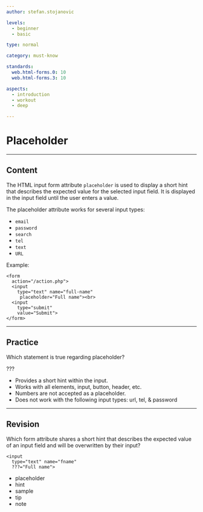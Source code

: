 ```yaml
---
author: stefan.stojanovic

levels:
  - beginner
  - basic

type: normal

category: must-know

standards:
  web.html-forms.0: 10
  web.html-forms.3: 10

aspects:
  - introduction
  - workout
  - deep

---
```


# Placeholder

---

## Content

The HTML input form attribute `placeholder` is used to display a short hint that describes the expected value for the selected input field.
It is displayed in the input field until the user enters a value.

The placeholder attribute works for several input types:

- `email`
- `password`
- `search`
- `tel`
- `text`
- `URL`

Example:

```
<form
  action="/action.php">
  <input
    type="text" name="full-name"
     placeholder="Full name"><br>
  <input
    type="submit"
    value="Submit">
</form>
```

---

## Practice

Which statement is true regarding placeholder?

???

- Provides a short hint within the input.
- Works with all elements, input, button, header, etc.
- Numbers are not accepted as a placeholder.
- Does not work with the following input types: url, tel, & password

---

## Revision

Which form attribute shares a short hint that describes the expected value of an input field and will be overwritten by their input?

```
<input
  type="text" name="fname"
  ???="Full name">
```

- placeholder
- hint
- sample
- tip
- note
